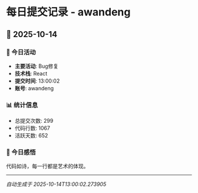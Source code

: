 # 每日提交记录 - awandeng

## 📅 2025-10-14

### 🎯 今日活动
- **主要活动**: Bug修复
- **技术栈**: React
- **提交时间**: 13:00:02
- **账号**: awandeng

### 📊 统计信息
- 总提交次数: 299
- 代码行数: 1067
- 活跃天数: 652

### 💭 今日感悟
代码如诗，每一行都是艺术的体现。

---
*自动生成于 2025-10-14T13:00:02.273905*
